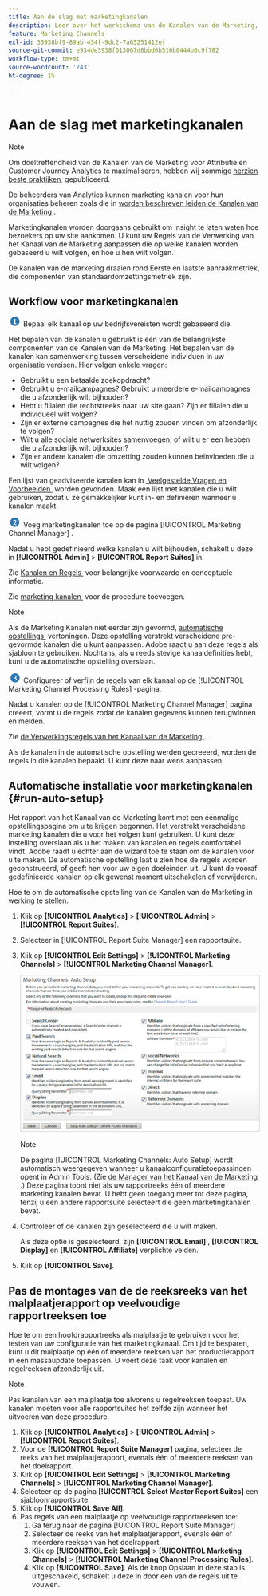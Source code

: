 ```yaml
---
title: Aan de slag met marketingkanalen
description: Leer over het werkschema van de Kanalen van de Marketing, de automatische opstelling, en hoe te om de montages van de reeks van het malplaatjerapport op veelvoudige rapportreeksen toe te passen.
feature: Marketing Channels
exl-id: 35938bf9-89ab-434f-9dc2-7a65251412ef
source-git-commit: e934de3938f013067d6bbd6b516b0444b0c9f782
workflow-type: tm+mt
source-wordcount: '743'
ht-degree: 1%

---
```


# Aan de slag met marketingkanalen

>[!NOTE]
>
>Om doeltreffendheid van de Kanalen van de Marketing voor Attributie en Customer Journey Analytics te maximaliseren, hebben wij sommige [&#x200B; herzien beste praktijken &#x200B;](/help/components/c-marketing-channels/mchannel-best-practices.md) gepubliceerd.
>
>De beheerders van Analytics kunnen marketing kanalen voor hun organisaties beheren zoals die in [&#x200B; worden beschreven leiden de Kanalen van de Marketing &#x200B;](/help/admin/tools/manage-rs/edit-settings/marketing-channels/c-channels.md).

Marketingkanalen worden doorgaans gebruikt om insight te laten weten hoe bezoekers op uw site aankomen. U kunt uw Regels van de Verwerking van het Kanaal van de Marketing aanpassen die op welke kanalen worden gebaseerd u wilt volgen, en hoe u hen wilt volgen.

De kanalen van de marketing draaien rond Eerste en laatste aanraakmetriek, die componenten van standaardomzettingsmetriek zijn.

## Workflow voor marketingkanalen

![](assets/step1_icon.png) Bepaal elk kanaal op uw bedrijfsvereisten wordt gebaseerd die.

Het bepalen van de kanalen u gebruikt is één van de belangrijkste componenten van de Kanalen van de Marketing. Het bepalen van de kanalen kan samenwerking tussen verscheidene individuen in uw organisatie vereisen. Hier volgen enkele vragen:

* Gebruikt u een betaalde zoekopdracht?
* Gebruikt u e-mailcampagnes? Gebruikt u meerdere e-mailcampagnes die u afzonderlijk wilt bijhouden?
* Hebt u filialen die rechtstreeks naar uw site gaan? Zijn er filialen die u individueel wilt volgen?
* Zijn er externe campagnes die het nuttig zouden vinden om afzonderlijk te volgen?
* Wilt u alle sociale netwerksites samenvoegen, of wilt u er een hebben die u afzonderlijk wilt bijhouden?
* Zijn er andere kanalen die omzetting zouden kunnen beïnvloeden die u wilt volgen?

Een lijst van geadviseerde kanalen kan in [&#x200B; Veelgestelde Vragen en Voorbeelden &#x200B;](/help/components/c-marketing-channels/c-faq.md) worden gevonden. Maak een lijst met kanalen die u wilt gebruiken, zodat u ze gemakkelijker kunt in- en definiëren wanneer u kanalen maakt.

![](assets/step2_icon.png) Voeg marketingkanalen toe op de pagina [!UICONTROL Marketing Channel Manager] .

Nadat u hebt gedefinieerd welke kanalen u wilt bijhouden, schakelt u deze in **[!UICONTROL Admin]** > **[!UICONTROL Report Suites]** in.

Zie [&#x200B; Kanalen en Regels &#x200B;](/help/admin/tools/manage-rs/edit-settings/marketing-channels/c-channels.md) voor belangrijke voorwaarde en conceptuele informatie.

Zie [&#x200B; marketing kanalen &#x200B;](/help/admin/tools/manage-rs/edit-settings/marketing-channels/c-channels.md) voor de procedure toevoegen.

>[!NOTE]
>
>Als de Marketing Kanalen niet eerder zijn gevormd, [&#x200B; automatische opstellings &#x200B;](/help/components/c-marketing-channels/c-getting-started-mchannel.md) vertoningen. Deze opstelling verstrekt verscheidene pre-gevormde kanalen die u kunt aanpassen. Adobe raadt u aan deze regels als sjabloon te gebruiken. Nochtans, als u reeds stevige kanaaldefinities hebt, kunt u de automatische opstelling overslaan.

![](assets/step3_icon.png) Configureer of verfijn de regels van elk kanaal op de [!UICONTROL Marketing Channel Processing Rules] -pagina.

Nadat u kanalen op de [!UICONTROL Marketing Channel Manager] pagina creeert, vormt u de regels zodat de kanalen gegevens kunnen terugwinnen en melden.

Zie [&#x200B; de Verwerkingsregels van het Kanaal van de Marketing &#x200B;](/help/admin/tools/manage-rs/edit-settings/marketing-channels/mc-proc-rules.md).

Als de kanalen in de automatische opstelling werden gecreeerd, worden de regels in die kanalen bepaald. U kunt deze naar wens aanpassen.

## Automatische installatie voor marketingkanalen {#run-auto-setup}

Het rapport van het Kanaal van de Marketing komt met een éénmalige opstellingspagina om u te krijgen begonnen. Het verstrekt verscheidene marketing kanalen die u voor het volgen kunt gebruiken. U kunt deze instelling overslaan als u het maken van kanalen en regels comfortabel vindt. Adobe raadt u echter aan de wizard toe te staan om de kanalen voor u te maken. De automatische opstelling laat u zien hoe de regels worden geconstrueerd, of geeft hen voor uw eigen doeleinden uit. U kunt de vooraf gedefinieerde kanalen op elk gewenst moment uitschakelen of verwijderen.

Hoe te om de automatische opstelling van de Kanalen van de Marketing in werking te stellen.

1. Klik op **[!UICONTROL Analytics]** > **[!UICONTROL Admin]** > **[!UICONTROL Report Suites]**.
1. Selecteer in [!UICONTROL Report Suite Manager] een rapportsuite.
1. Klik op **[!UICONTROL Edit Settings]** > **[!UICONTROL Marketing Channels]** > **[!UICONTROL Marketing Channel Manager]**.

   ![Stap Resultaat](assets/wizard.png)

   >[!NOTE]
   >
   >De pagina [!UICONTROL Marketing Channels: Auto Setup] wordt automatisch weergegeven wanneer u kanaalconfiguratietoepassingen opent in Admin Tools. (Zie [&#x200B; de Manager van het Kanaal van de Marketing &#x200B;](/help/admin/tools/manage-rs/edit-settings/marketing-channels/c-channels.md).) Deze pagina toont niet als uw rapportreeks één of meerdere marketing kanalen bevat. U hebt geen toegang meer tot deze pagina, tenzij u een andere rapportsuite selecteert die geen marketingkanalen bevat.

1. Controleer of de kanalen zijn geselecteerd die u wilt maken.

   Als deze optie is geselecteerd, zijn **[!UICONTROL Email]** , **[!UICONTROL Display]** en **[!UICONTROL Affiliate]** verplichte velden.

1. Klik op **[!UICONTROL Save]**.

## Pas de montages van de de reeksreeks van het malplaatjerapport op veelvoudige rapportreeksen toe

Hoe te om een hoofdrapportreeks als malplaatje te gebruiken voor het testen van uw configuratie van het marketingkanaal. Om tijd te besparen, kunt u dit malplaatje op één of meerdere reeksen van het productierapport in een massaupdate toepassen. U voert deze taak voor kanalen en regelreeksen afzonderlijk uit.

>[!NOTE]
>
>Pas kanalen van een malplaatje toe alvorens u regelreeksen toepast. Uw kanalen moeten voor alle rapportsuites het zelfde zijn wanneer het uitvoeren van deze procedure.

1. Klik op **[!UICONTROL Analytics]** > **[!UICONTROL Admin]** > **[!UICONTROL Report Suites]**.
1. Voor de **[!UICONTROL Report Suite Manager]** pagina, selecteer de reeks van het malplaatjerapport, evenals één of meerdere reeksen van het doelrapport.
1. Klik op **[!UICONTROL Edit Settings]** > **[!UICONTROL Marketing Channels]** > **[!UICONTROL Marketing Channel Manager]**.
1. Selecteer op de pagina **[!UICONTROL Select Master Report Suites]** een sjabloonrapportsuite.
1. Klik op **[!UICONTROL Save All]**.
1. Pas regels van een malplaatje op veelvoudige rapportreeksen toe:
   1. Ga terug naar de pagina [!UICONTROL Report Suite Manager] .
   1. Selecteer de reeks van het malplaatjerapport, evenals één of meerdere reeksen van het doelrapport.
   1. Klik op **[!UICONTROL Edit Settings]** > **[!UICONTROL Marketing Channels]** > **[!UICONTROL Marketing Channel Processing Rules]**.
   1. Klik op **[!UICONTROL Save]**. Als de knop Opslaan in deze stap is uitgeschakeld, schakelt u deze in door een van de regels uit te vouwen.
